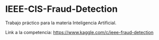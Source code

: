 # IEEE-CIS-Fraud-Detection
Trabajo práctico para la materia Inteligencia Artificial.

Link a la competencia: https://www.kaggle.com/c/ieee-fraud-detection